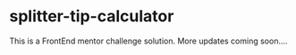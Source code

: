 # splitter-tip-calculator
This is a FrontEnd mentor challenge solution. More updates coming soon....
